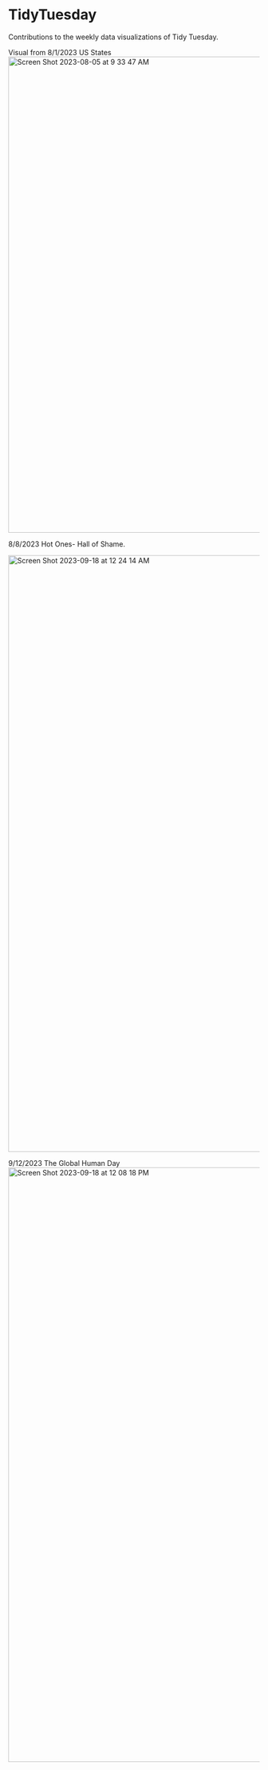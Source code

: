 # TidyTuesday
Contributions to the weekly data visualizations of Tidy Tuesday.

Visual from 8/1/2023
US States
<img width="952" alt="Screen Shot 2023-08-05 at 9 33 47 AM" src="https://github.com/pdority/TidyTuesday/assets/130414977/4345ebcf-c0ab-441e-82c3-9573d5220677">

8/8/2023 Hot Ones- Hall of Shame.

<img width="1193" alt="Screen Shot 2023-09-18 at 12 24 14 AM" src="https://github.com/pdority/TidyTuesday/assets/130414977/326f76cf-205f-4b8e-9644-f24fc447f527">

9/12/2023
The Global Human Day
<img width="1189" alt="Screen Shot 2023-09-18 at 12 08 18 PM" src="https://github.com/pdority/TidyTuesday/assets/130414977/7a547f7a-81d2-4bdf-9a52-ffa45f307f0c">
